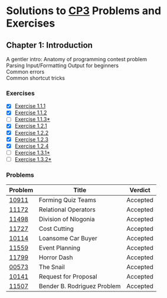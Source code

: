 # Solutions to [CP3](https://cpbook.net/) Problems and Exercises

## Chapter 1: Introduction

A gentler intro: Anatomy of programming contest problem  
Parsing Input/Formatting Output for beginners  
Common errors  
Common shortcut tricks  

### Exercises

- [x] [Exercise 1.1.1](https://github.com/kantuni/CP3/tree/master/Chapter%201/Exercise%201.1.1)
- [x] [Exercise 1.1.2](https://github.com/kantuni/CP3/blob/master/Chapter%201/Exercise%201.1.2)
- [ ] [Exercise 1.1.3*](https://github.com/kantuni/CP3/blob/master/Chapter%201/Exercise%201.1.3)
- [x] [Exercise 1.2.1](https://github.com/kantuni/CP3/blob/master/Chapter%201/Exercise%201.2.1)
- [x] [Exercise 1.2.2](https://github.com/kantuni/CP3/blob/master/Chapter%201/Exercise%201.2.2)
- [x] [Exercise 1.2.3](https://github.com/kantuni/CP3/blob/master/Chapter%201/Exercise%201.2.3)
- [x] [Exercise 1.2.4](https://github.com/kantuni/CP3/blob/master/Chapter%201/Exercise%201.2.4)
- [ ] [Exercise 1.3.1*](https://github.com/kantuni/CP3/tree/master/Chapter%201/Exercise%201.3.1)
- [ ] [Exercise 1.3.2*](https://github.com/kantuni/CP3/tree/master/Chapter%201/Exercise%201.3.2)

### Problems

| Problem                                                   | Title                       | Verdict  |
| --------------------------------------------------------- | --------------------------- | -------- |
| [10911](https://github.com/kantuni/UVa/tree/master/10911) | Forming Quiz Teams          | Accepted |
| [11172](https://github.com/kantuni/UVa/tree/master/11172) | Relational Operators        | Accepted |
| [11498](https://github.com/kantuni/UVa/tree/master/11498) | Division of Nlogonia        | Accepted |
| [11727](https://github.com/kantuni/UVa/tree/master/11727) | Cost Cutting                | Accepted |
| [10114](https://github.com/kantuni/UVa/tree/master/10114) | Loansome Car Buyer          | Accepted |
| [11559](https://github.com/kantuni/UVa/tree/master/11559) | Event Planning              | Accepted |
| [11799](https://github.com/kantuni/UVa/tree/master/11799) | Horror Dash                 | Accepted |
| [00573](https://github.com/kantuni/UVa/tree/master/11799) | The Snail                   | Accepted |
| [10141](https://github.com/kantuni/UVa/tree/master/10141) | Request for Proposal        | Accepted |
| [11507](https://github.com/kantuni/UVa/tree/master/11507) | Bender B. Rodriguez Problem | Accepted |
